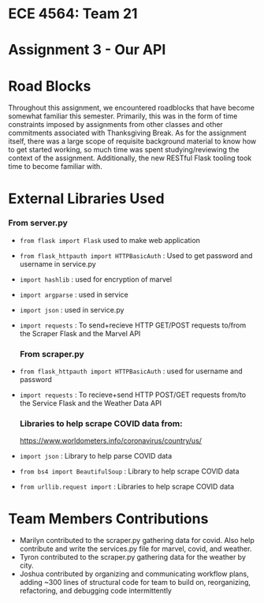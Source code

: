 # ECE 4564: Team 21
# Assignment 3 - Our API

# Road Blocks 

Throughout this assignment, we encountered roadblocks that have become somewhat familiar this semester. Primarily, this was in the form of time constraints imposed by assignments from other classes and other commitments associated with Thanksgiving Break. As for the assignment itself, there was a large scope of requisite background material to know how to get started working, so much time was spent studying/reviewing the context of the assignment. Additionally, the new RESTful Flask tooling took time to become familiar with.

# External Libraries Used
  ### From server.py
- `from flask import Flask` used to make web application

- `from flask_httpauth import HTTPBasicAuth` : Used to get password and username in service.py

- `import hashlib` : used for encryption of marvel
- `import argparse` : used in service
- `import json` : used in service.py
- `import requests` : To send+recieve HTTP GET/POST requests to/from the Scraper Flask and the Marvel API

  ### From scraper.py
  
- `from flask_httpauth import HTTPBasicAuth` : used for username and password
- `import requests` :  To recieve+send HTTP POST/GET requests from/to the Service Flask and the Weather Data API

  ### Libraries to help scrape COVID data from:
    https://www.worldometers.info/coronavirus/country/us/
    
- `import json` : Library to help parse COVID data
- `from bs4 import BeautifulSoup` : Library to help scrape COVID data
- `from urllib.request import` : Libraries to help scrape COVID data

# Team Members Contributions
- Marilyn contributed to the scraper.py gathering data for covid. Also help contribute and write the services.py file for marvel, covid, and weather.
- Tyron contributed to the scraper.py gathering data for the weather by city.
- Joshua contributed by organizing and communicating workflow plans, adding ~300 lines of structural code for team to build on, reorganizing, refactoring, and debugging code intermittently
